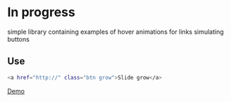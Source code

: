 # In progress

simple library containing examples of hover animations for links simulating buttons

## Use

```sh
<a href="http://" class="btn grow">Slide grow</a>
```

[Demo](https://chriss350.github.io/hoverlib/)
